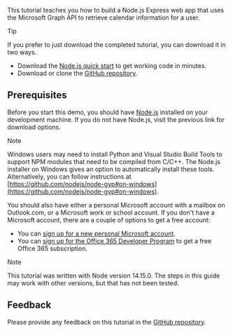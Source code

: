<!-- markdownlint-disable MD002 MD041 -->

This tutorial teaches you how to build a Node.js Express web app that uses the Microsoft Graph API to retrieve calendar information for a user.

> [!TIP]
> If you prefer to just download the completed tutorial, you can download it in two ways.
>
> - Download the [Node.js quick start](https://developer.microsoft.com/graph/quick-start?platform=option-node) to get working code in minutes.
> - Download or clone the [GitHub repository](https://github.com/microsoftgraph/msgraph-training-nodeexpressapp).

## Prerequisites

Before you start this demo, you should have [Node.js](https://nodejs.org) installed on your development machine. If you do not have Node.js, visit the previous link for download options.

> [!NOTE]
> Windows users may need to install Python and Visual Studio Build Tools to support NPM modules that need to be compiled from C/C++. The Node.js installer on Windows gives an option to automatically install these tools. Alternatively, you can follow instructions at [https://github.com/nodejs/node-gyp#on-windows](https://github.com/nodejs/node-gyp#on-windows).

You should also have either a personal Microsoft account with a mailbox on Outlook.com, or a Microsoft work or school account. If you don't have a Microsoft account, there are a couple of options to get a free account:

- You can [sign up for a new personal Microsoft account](https://signup.live.com/signup?wa=wsignin1.0&rpsnv=12&ct=1454618383&rver=6.4.6456.0&wp=MBI_SSL_SHARED&wreply=https://mail.live.com/default.aspx&id=64855&cbcxt=mai&bk=1454618383&uiflavor=web&uaid=b213a65b4fdc484382b6622b3ecaa547&mkt=E-US&lc=1033&lic=1).
- You can [sign up for the Office 365 Developer Program](https://developer.microsoft.com/office/dev-program) to get a free Office 365 subscription.

> [!NOTE]
> This tutorial was written with Node version 14.15.0. The steps in this guide may work with other versions, but that has not been tested.

## Feedback

Please provide any feedback on this tutorial in the [GitHub repository](https://github.com/microsoftgraph/msgraph-training-nodeexpressapp).
